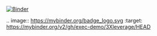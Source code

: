 [![Binder](https://mybinder.org/badge_logo.svg)](https://mybinder.org/v2/gh/exec-demo/3Xleverage/HEAD)

.. image:: https://mybinder.org/badge_logo.svg
 :target: https://mybinder.org/v2/gh/exec-demo/3Xleverage/HEAD
